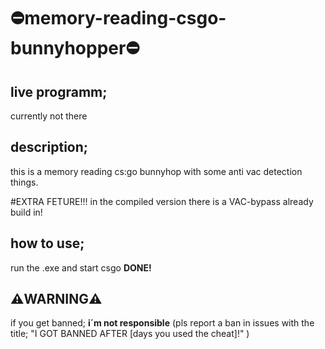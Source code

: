# ⛔memory-reading-csgo-bunnyhopper⛔

## live programm;
currently not there

## description;
this is a memory reading cs:go bunnyhop with some anti vac detection things.

#EXTRA FETURE!!!
in the compiled version there is a VAC-bypass already build in!

## how to use;
run the .exe and start csgo
**DONE!**
 
## ⚠️**WARNING**⚠️
if you get banned;
**i´m not responsible**
(pls report a ban in issues with the title; "I GOT BANNED AFTER [days you used the cheat]!" )
 
